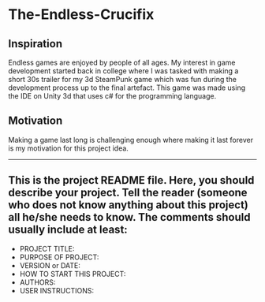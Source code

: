 # The-Endless-Crucifix

## Inspiration 
Endless games are enjoyed by people of all ages. My interest in game development started back in 
college where I was tasked with making a short 30s trailer for my 3d SteamPunk game which was fun 
during the development process up to the final artefact. This game was made using the IDE on Unity 
3d that uses c# for the programming language.

## Motivation
Making a game last long is challenging enough where making it last forever is my motivation for this 
project idea.  

------------------------------------------------------------------------
This is the project README file. Here, you should describe your project.
Tell the reader (someone who does not know anything about this project)
all he/she needs to know. The comments should usually include at least:
------------------------------------------------------------------------

* PROJECT TITLE:
* PURPOSE OF PROJECT:
* VERSION or DATE:
* HOW TO START THIS PROJECT:
* AUTHORS:
* USER INSTRUCTIONS:


